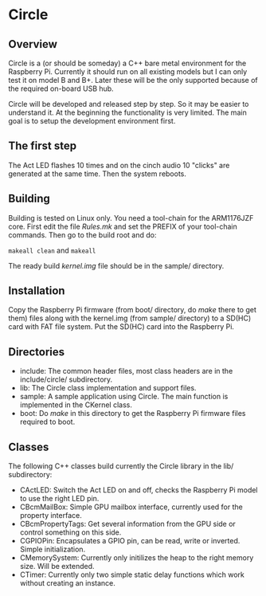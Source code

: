 Circle
======

Overview
--------

Circle is a (or should be someday) a C++ bare metal environment for the Raspberry Pi. Currently it should run on all existing models but I can only test it on model B and B+. Later these will be the only supported because of the required on-board USB hub.

Circle will be developed and released step by step. So it may be easier to understand it. At the
beginning the functionality is very limited. The main goal is to setup the development environment
first.

The first step
--------------

The Act LED flashes 10 times and on the cinch audio 10 "clicks" are generated at the same time. Then
the system reboots.

Building
--------

Building is tested on Linux only. You need a tool-chain for the ARM1176JZF core. First edit the file *Rules.mk* and set the PREFIX of your tool-chain commands. Then go to the build root and do:

`makeall clean` and `makeall`

The ready build *kernel.img* file should be in the sample/ directory.

Installation
------------

Copy the Raspberry Pi firmware (from boot/ directory, do *make* there to get them) files along with the kernel.img (from sample/ directory) to a SD(HC) card with FAT file system. Put the SD(HC) card into the Raspberry Pi.

Directories
-----------

* include: The common header files, most class headers are in the include/circle/ subdirectory.
* lib: The Circle class implementation and support files.
* sample: A sample application using Circle. The main function is implemented in the CKernel class.
* boot: Do *make* in this directory to get the Raspberry Pi firmware files required to boot.

Classes
-------

The following C++ classes build currently the Circle library in the lib/ subdirectory:

* CActLED: Switch the Act LED on and off, checks the Raspberry Pi model to use the right LED pin.
* CBcmMailBox: Simple GPU mailbox interface, currently used for the property interface.
* CBcmPropertyTags: Get several information from the GPU side or control something on this side.
* CGPIOPin: Encapsulates a GPIO pin, can be read, write or inverted. Simple initialization.
* CMemorySystem: Currently only initilizes the heap to the right memory size. Will be extended.
* CTimer: Currently only two simple static delay functions which work without creating an instance.
